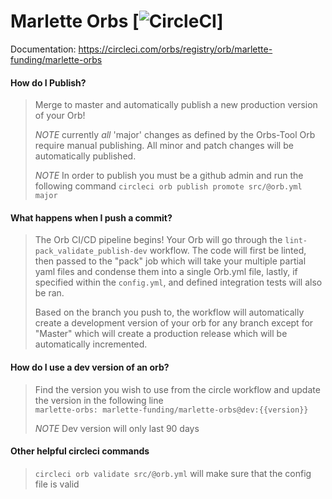 # Marlette Orbs [![CircleCI](https://circleci.com/gh/MarletteFunding/marlette-orbs.svg?style=svg&circle-token=e8283ebbe6141bc6b4b8df20c0b4c0f39427e542)] 

Documentation: https://circleci.com/orbs/registry/orb/marlette-funding/marlette-orbs

#### How do I Publish?
> Merge to master and automatically publish a new production version of your Orb!
>
> *NOTE* currently _all_ 'major' changes as defined by the Orbs-Tool Orb require manual publishing. All minor and patch changes will be automatically published.
>
>*NOTE*  In order to publish you must be a github admin and run the following command 
>`circleci orb publish promote src/@orb.yml major`

#### What happens when I push a commit?

>The Orb CI/CD pipeline begins! Your Orb will go through the `lint-pack_validate_publish-dev` workflow. The code will first be linted, then passed to the "pack" job which will take your multiple partial yaml files and condense them into a single Orb.yml file, lastly, if specified within the `config.yml`, and defined integration tests will also be ran.
>
>Based on the branch you push to, the workflow will automatically create a development version of your orb for any branch except for "Master" which will create a production release which will be automatically incremented.

#### How do I use a dev version of an orb?
>Find the version you wish to use from the circle workflow and update the version in the following line  
>`marlette-orbs: marlette-funding/marlette-orbs@dev:{{version}}`
>
>*NOTE*  Dev version will only last 90 days

#### Other helpful circleci commands
> `circleci orb validate src/@orb.yml` will make sure that the config file is valid

